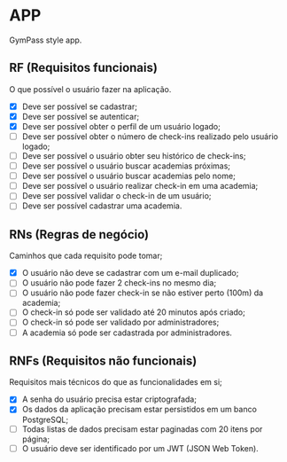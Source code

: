 # APP

GymPass style app.

## RF (Requisitos funcionais)

O que possível o usuário fazer na aplicação.

 - [X] Deve ser possível se cadastrar;
 - [X] Deve ser possível se autenticar;
 - [X] Deve ser possível obter o perfil de um usuário logado;
 - [ ] Deve ser possível obter o número de check-ins realizado pelo usuário logado;
 - [ ] Deve ser possível o usuário obter seu histórico de check-ins;
 - [ ] Deve ser possível o usuário buscar academias próximas;
 - [ ] Deve ser possível o usuário buscar academias pelo nome;
 - [ ] Deve ser possível o usuário realizar check-in em uma academia;
 - [ ] Deve ser possível validar o check-in de um usuário;
 - [ ] Deve ser possível cadastrar uma academia.

## RNs (Regras de negócio)

Caminhos que cada requisito pode tomar;

- [X] O usuário não deve se cadastrar com um e-mail duplicado;
- [ ] O usuário não pode fazer 2 check-ins no mesmo dia;
- [ ] O usuário não pode fazer check-in se não estiver perto (100m) da academia;
- [ ] O check-in só pode ser validado até 20 minutos após criado;
- [ ] O check-in só pode ser validado por administradores;
- [ ] A academia só pode ser cadastrada por administradores.

## RNFs (Requisitos não funcionais)

Requisitos mais técnicos do que as funcionalidades em si;

- [X] A senha do usuário precisa estar criptografada;
- [X] Os dados da aplicação precisam estar persistidos em um banco PostgreSQL;
- [ ] Todas listas de dados precisam estar paginadas com 20 itens por página;
- [ ] O usuário deve ser identificado por um JWT (JSON Web Token).